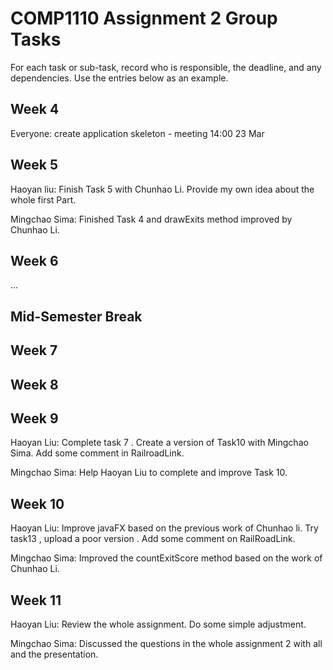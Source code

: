 # COMP1110 Assignment 2 Group Tasks

For each task or sub-task, record who is responsible, the deadline, and any dependencies.
Use the entries below as an example.

## Week 4

Everyone: create application skeleton - meeting 14:00 23 Mar

## Week 5

Haoyan liu: Finish Task 5 with Chunhao Li. Provide my own idea about the whole first Part. 

Mingchao Sima: Finished Task 4 and drawExits method improved by Chunhao Li.

## Week 6

...

## Mid-Semester Break

## Week 7

## Week 8

## Week 9
Haoyan Liu: Complete task 7 . Create a version of Task10 with Mingchao Sima.  Add some comment in RailroadLink.

Mingchao Sima: Help Haoyan Liu to complete and improve Task 10.

## Week 10
Haoyan Liu: Improve javaFX based on the previous work of Chunhao li.
            Try task13 , upload a poor version . Add some comment on RailRoadLink.
            
Mingchao Sima: Improved the countExitScore method based on the work of Chunhao Li.
            
## Week 11
Haoyan Liu: Review the whole assignment. Do some simple adjustment.

Mingchao Sima: Discussed the questions in the whole assignment 2 with all and the presentation.
